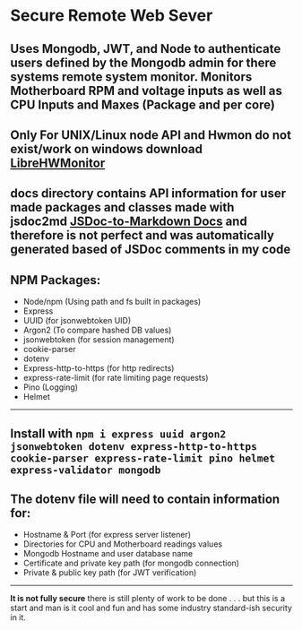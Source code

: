 # Secure Remote Web Sever #
Uses Mongodb, JWT, and Node to authenticate users defined by the Mongodb admin for there systems remote system monitor. Monitors Motherboard RPM and voltage inputs as well as CPU Inputs and Maxes (Package and per core)
---
**Only For UNIX/Linux node API and Hwmon do not exist/work on windows download [LibreHWMonitor](https://github.com/LibreHardwareMonitor/LibreHardwareMonitor/releases)**
---
**docs** directory contains API information for user made packages and classes made with jsdoc2md [JSDoc-to-Markdown Docs](https://www.npmjs.com/package/jsdoc-to-markdown) and therefore is not perfect and was automatically generated based of JSDoc comments in my code
---
## NPM Packages:
- Node/npm (Using path and fs built in packages)
- Express 
- UUID (for jsonwebtoken UID)
- Argon2 (To compare hashed DB values)
- jsonwebtoken (for session management)
- cookie-parser
- dotenv
- Express-http-to-https (for http redirects) 
- express-rate-limit (for rate limiting page requests)
- Pino (Logging)
- Helmet
---
Install with `npm i express uuid argon2 jsonwebtoken dotenv express-http-to-https cookie-parser express-rate-limit pino helmet express-validator mongodb`
---
## The dotenv file will need to contain information for:
- Hostname & Port (for express server listener)
- Directories for CPU and Motherboard readings values
- Mongodb Hostname and user database name
- Certificate and private key path (for mongodb connection)
- Private & public key path (for JWT verification)
---
**It is not fully secure** there is still plenty of work to be done . . . but this is a start and man is it cool and fun and has some industry standard-ish security in it. 